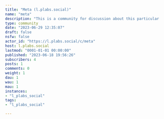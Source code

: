 ```yaml
---
title: "Meta (l.plabs.social)" 
name: "meta"
description: "This is a community for discussion about this particular Lemmy instance."
type: community
date: "2023-06-29 12:35:07"
draft: false
nsfw: false
actor_id: "https://l.plabs.social/c/meta"
host: l.plabs.social
lastmod: "0001-01-01 00:00:00"
published: "2023-06-18 19:56:26"
subscribers: 4
posts: 1
comments: 0
weight: 1
dau: 1
wau: 1
mau: 1
instances:
- "l_plabs_social"
tags: 
- "l_plabs_social"

---
```

